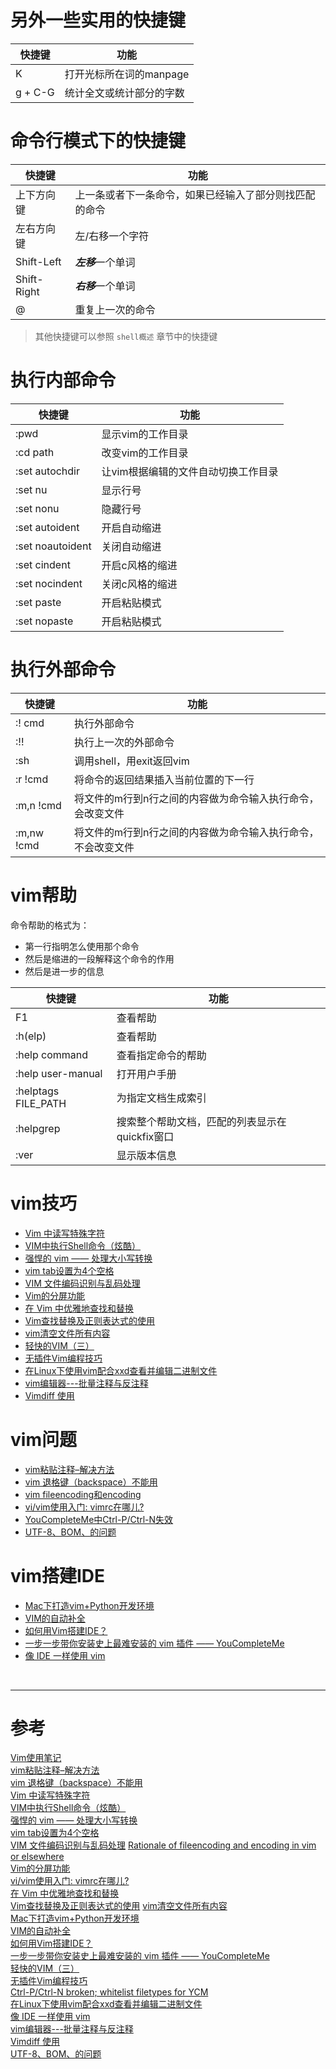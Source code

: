 # 另外一些实用的快捷键
|快捷键 | 功能 |
|--- |--- |
|K | 打开光标所在词的manpage |
|g + C-G | 统计全文或统计部分的字数 |



# 命令行模式下的快捷键
|快捷键 | 功能 |
|--- |--- |
|上下方向键 | 上一条或者下一条命令，如果已经输入了部分则找匹配的命令 |
|左右方向键 | 左/右移一个字符 |
|Shift-Left | ***左移***一个单词 |
|Shift-Right | ***右移***一个单词 |
|@ | 重复上一次的命令|
> 其他快捷键可以参照 `shell概述` 章节中的快捷键



# 执行内部命令
|快捷键 | 功能 |
|--- |--- |
|:pwd | 显示vim的工作目录 |
|:cd path | 改变vim的工作目录 |
|:set autochdir | 让vim根据编辑的文件自动切换工作目录 |
|:set nu | 显示行号 |
|:set nonu | 隐藏行号 |
|:set autoident | 开启自动缩进 |
|:set noautoident | 关闭自动缩进 |
|:set cindent | 开启c风格的缩进 |
|:set nocindent | 关闭c风格的缩进 |
|:set paste | 开启粘贴模式 |
|:set nopaste | 开启粘贴模式 |



# 执行外部命令
|快捷键 | 功能 |
|--- |--- |
|:! cmd | 执行外部命令 |
|:!! | 执行上一次的外部命令 |
|:sh | 调用shell，用exit返回vim |
|:r !cmd | 将命令的返回结果插入当前位置的下一行 |
|:m,n !cmd |将文件的m行到n行之间的内容做为命令输入执行命令，会改变文件 |
|:m,nw !cmd |将文件的m行到n行之间的内容做为命令输入执行命令，不会改变文件 |







# vim帮助
命令帮助的格式为：
- 第一行指明怎么使用那个命令
- 然后是缩进的一段解释这个命令的作用
- 然后是进一步的信息

|快捷键 | 功能 |
|--- |--- |
|F1 | 查看帮助 |
|:h(elp) | 查看帮助 |
|:help command | 查看指定命令的帮助 |
|:help user-manual | 打开用户手册 |
|:helptags FILE_PATH | 为指定文档生成索引 |
|:helpgrep | 搜索整个帮助文档，匹配的列表显示在quickfix窗口 |
|:ver | 显示版本信息 |



# vim技巧
- [Vim 中读写特殊字符][4]
- [VIM中执行Shell命令（炫酷）][5]
- [强悍的 vim —— 处理大小写转换][6]
- [vim tab设置为4个空格][7]
- [VIM 文件编码识别与乱码处理][8]
- [Vim的分屏功能][10]
- [在 Vim 中优雅地查找和替换][12]
- [Vim查找替换及正则表达式的使用][13]
- [vim清空文件所有内容][14]
- [轻快的VIM（三）][19]
- [无插件Vim编程技巧][20]
- [在Linux下使用vim配合xxd查看并编辑二进制文件][22]
- [vim编辑器---批量注释与反注释][24]
- [Vimdiff 使用][25]


# vim问题
- [vim粘贴注释–解决方法][2]
- [vim 退格键（backspace）不能用][3]
- [vim fileencoding和encoding][9]
- [vi/vim使用入门: vimrc在哪儿?][11]
- [YouCompleteMe中Ctrl-P/Ctrl-N失效][21] 
- [UTF-8、BOM、<feff>的问题][26]


# vim搭建IDE
- [Mac下打造vim+Python开发环境][15]  
- [VIM的自动补全][16]  
- [如何用Vim搭建IDE？][17]  
- [一步一步带你安装史上最难安装的 vim 插件 —— YouCompleteMe][18] 
- [像 IDE 一样使用 vim][23]


<br/>

---

# 参考

[Vim使用笔记][1]  
[vim粘贴注释–解决方法][2]  
[vim 退格键（backspace）不能用][3]  
[Vim 中读写特殊字符][4]  
[VIM中执行Shell命令（炫酷）][5]  
[强悍的 vim —— 处理大小写转换][6]  
[vim tab设置为4个空格][7]  
[VIM 文件编码识别与乱码处理][8]
[Rationale of fileencoding and encoding in vim or elsewhere][9]  
[Vim的分屏功能][10]  
[vi/vim使用入门: vimrc在哪儿?][11]  
[在 Vim 中优雅地查找和替换][12]  
[Vim查找替换及正则表达式的使用][13] 
[vim清空文件所有内容][14]  
[Mac下打造vim+Python开发环境][15]    
[VIM的自动补全][16]    
[如何用Vim搭建IDE？][17]   
[一步一步带你安装史上最难安装的 vim 插件 —— YouCompleteMe][18]   
[轻快的VIM（三）][19]  
[无插件Vim编程技巧][20]  
[Ctrl-P/Ctrl-N broken; whitelist filetypes for YCM][21]  
[在Linux下使用vim配合xxd查看并编辑二进制文件][22]  
[像 IDE 一样使用 vim][23]  
[vim编辑器---批量注释与反注释][24]  
[Vimdiff 使用][25]  
[UTF-8、BOM、<feff>的问题][26]

[1]: http://www.cnblogs.com/jiqingwu/archive/2012/06/14/vim_notes.html
[2]: http://www.chenglin.name/linux/blog-linux/595.html
[3]: https://my.oschina.net/zhangdapeng89/blog/56593
[4]: http://harttle.com/2016/08/22/vim-special-characters.html
[5]: http://blog.csdn.net/bnxf00000/article/details/46618465
[6]: http://blog.csdn.net/lanchunhui/article/details/51542211
[7]: http://blog.csdn.net/jiang1013nan/article/details/6298727
[8]: http://edyfox.codecarver.org/html/vim_fileencodings_detection.html
[9]: https://stackoverflow.com/questions/22044869/rationale-of-fileencoding-and-encoding-in-vim-or-elsewhere
[10]: https://coolshell.cn/articles/1679.html
[11]: http://easwy.com/blog/archives/where-is-vimrc/
[12]: http://harttle.com/2016/08/08/vim-search-in-file.html
[13]: https://tanqisen.github.io/blog/2013/01/13/vim-search-replace-regex/
[14]: http://blog.sina.com.cn/s/blog_9f1118490102vdai.html
[15]: http://zcheng.ren/2016/12/28/VimAndZshInMacTerminal/
[16]: http://www.itye.org/archives/3227
[17]: http://harttle.com/2015/11/04/vim-ide.html
[18]: http://www.jianshu.com/p/d908ce81017a
[19]: http://www.cnblogs.com/nerxious/archive/2012/12/21/2828520.html
[20]: https://coolshell.cn/articles/11312.html
[21]: https://github.com/Valloric/YouCompleteMe/issues/178
[22]: http://www.cnblogs.com/killkill/archive/2010/06/23/1763785.html
[23]: https://github.com/yangyangwithgnu/use_vim_as_ide
[24]: http://blog.csdn.net/xiajun07061225/article/details/8488210
[25]: https://www.ibm.com/developerworks/cn/linux/l-vimdiff/index.html
[26]: http://blog.csdn.net/zhaihaifei/article/details/18843159